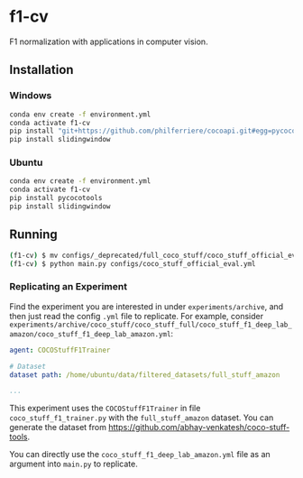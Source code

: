 # f1-cv
F1 normalization with applications in computer vision.

## Installation

### Windows

```bash
conda env create -f environment.yml
conda activate f1-cv
pip install "git+https://github.com/philferriere/cocoapi.git#egg=pycocotools&subdirectory=PythonAPI"
pip install slidingwindow
```

### Ubuntu

```bash
conda env create -f environment.yml
conda activate f1-cv
pip install pycocotools
pip install slidingwindow
```

## Running

```bash
(f1-cv) $ mv configs/_deprecated/full_coco_stuff/coco_stuff_official_eval.yml configs/
(f1-cv) $ python main.py configs/coco_stuff_official_eval.yml
```

### Replicating an Experiment

Find the experiment you are interested in under `experiments/archive`, and then just read the config `.yml` file to replicate. For example, consider `experiments/archive/coco_stuff/coco_stuff_full/coco_stuff_f1_deep_lab_amazon/coco_stuff_f1_deep_lab_amazon.yml`:
```yaml
agent: COCOStuffF1Trainer

# Dataset
dataset path: /home/ubuntu/data/filtered_datasets/full_stuff_amazon

...
```
This experiment uses the `COCOStuffF1Trainer` in file `coco_stuff_f1_trainer.py` with the `full_stuff_amazon` dataset.
You can generate the dataset from https://github.com/abhay-venkatesh/coco-stuff-tools.

You can directly use the `coco_stuff_f1_deep_lab_amazon.yml` file as an argument into `main.py` to replicate.
